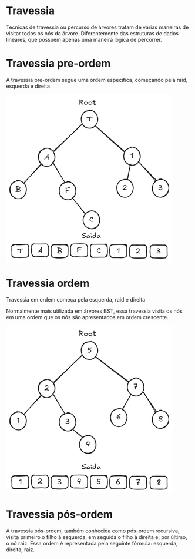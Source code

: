 
# Travessia

Técnicas de travessia ou percurso de árvores tratam de várias maneiras de visitar todos os nós da árvore. Diferentemente das estruturas de dados lineares, que possuem apenas uma maneira lógica de percorrer.

# Travessia pre-ordem

A travessia pre-ordem segue uma ordem especifica, começando pela raid, esquerda e direita

![alt text](Travessia-preordem.png)

# Travessia ordem

Travessia em ordem começa pela esquerda, raid e direita

Normalmente mais utilizada em árvores BST, essa travessia visita os nós em uma ordem que os nós são apresentados em ordem crescente.

![alt text](TravessiaOrdem.png)

# Travessia pós-ordem

A travessia pós-ordem, também conhecida como pós-ordem recursiva, visita primeiro o filho à esquerda, em seguida o filho à direita e, por último, o nó raiz. Essa ordem é representada pela seguinte fórmula: esquerda, direita, raiz.